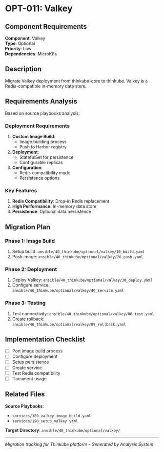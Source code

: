 # OPT-011: Valkey

## Component Requirements

**Component**: Valkey  
**Type**: Optional  
**Priority**: Low  
**Dependencies**: MicroK8s  

## Description

Migrate Valkey deployment from thinkube-core to thinkube. Valkey is a Redis-compatible in-memory data store.

## Requirements Analysis

Based on source playbooks analysis:

### Deployment Requirements
1. **Custom Image Build**:
   - Image building process
   - Push to Harbor registry
2. **Deployment**:
   - StatefulSet for persistence
   - Configurable replicas
3. **Configuration**:
   - Redis compatibility mode
   - Persistence options

### Key Features
1. **Redis Compatibility**: Drop-in Redis replacement
2. **High Performance**: In-memory data store
3. **Persistence**: Optional data persistence

## Migration Plan

### Phase 1: Image Build
1. Setup build: `ansible/40_thinkube/optional/valkey/10_build.yaml`
2. Push image: `ansible/40_thinkube/optional/valkey/20_push.yaml`

### Phase 2: Deployment
1. Deploy Valkey: `ansible/40_thinkube/optional/valkey/30_deploy.yaml`
2. Configure service: `ansible/40_thinkube/optional/valkey/40_service.yaml`

### Phase 3: Testing
1. Test connectivity: `ansible/40_thinkube/optional/valkey/88_test.yaml`
2. Create rollback: `ansible/40_thinkube/optional/valkey/89_rollback.yaml`

## Implementation Checklist

- [ ] Port image build process
- [ ] Configure deployment
- [ ] Setup persistence
- [ ] Create service
- [ ] Test Redis compatibility
- [ ] Document usage

## Related Files

**Source Playbooks**:
- `services/189_valkey_image_build.yaml`
- `services/190_setup_valkey.yaml`

**Target Directory**: `ansible/40_thinkube/optional/valkey/`

---
*Migration tracking for Thinkube platform - Generated by Analysis System*